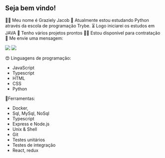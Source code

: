 ## Seja bem vindo!
🙋‍♀️ Meu nome é Graziely Jacob
🤩 Atualmente estou estudando Python através da escola de programação Trybe.
⏳ Logo iniciarei os estudos em JAVA
🚀 Tenho vários projetos prontos
👩‍💻 Estou disponível para contratação
💬 Me envie uma mensagem:
<div>
<a href = "mailto:jacobgrazy@gmail.com"><img src="https://img.shields.io/badge/Gmail-D14836?style=for-the-badge&logo=gmail&logoColor=white" target="_blank"></a>
<a href="https://www.linkedin.com/in/grazielyjacob/" target="_blank"><img src="https://img.shields.io/badge/-LinkedIn-%230077B5?style=for-the-badge&logo=linkedin&logoColor=white" target="_blank"></a>   
</div>


😍 Linguagens de programação:
- JavaScript
- Typescript
- HTML
- CSS
- Python

🧰Ferramentas:
- Docker,
- Sql, MySql, NoSql
- Typescript
- Express e Node.js
- Unix & Shell
- Git
- Testes unitários
- Testes de integração
- React, redux
